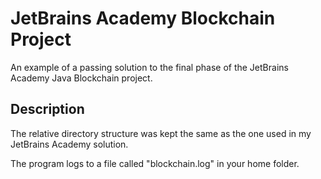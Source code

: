 # JetBrains Academy Blockchain Project

An example of a passing solution to the final phase of the JetBrains Academy Java Blockchain project.

## Description

The relative directory structure was kept the same as the one used in my JetBrains Academy solution.

The program logs to a file called "blockchain.log" in your home folder.
